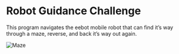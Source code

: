 # Robot Guidance Challenge 

This program navigates the eebot mobile robot that can find it’s way through a maze, reverse, and back it’s way out again. 

![Maze](http://ddesai12.github.com/eebot/robot.PNG)
